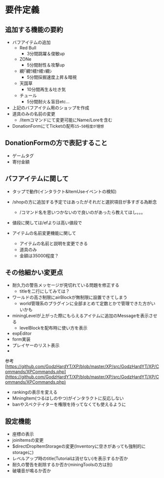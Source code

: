 # 要件定義
## 追加する機能の要約

* バフアイテムの追加
  * Red Bull
    * 3分間跳躍＆俊敏up
  * ZONe
    * 5分間耐性＆攻撃up
  * 繝｢繝ｳ繧ｹ繧ｿ繝ｼ
    * 5分間採掘速度上昇＆暗視
  * 天国草
    * 10分間再生＆吐き気
  * チュール
    * 5分間耐火＆盲目etc...
* 上記のバフアイテム用のショップを作成
* 道具のみの名前の変更
  * /itemコマンドにて変更可能にName/Loreを含む
* DonationFormにてTicketの配布`15~50程度が理想`

## DonationFormの方で表記すること

* ゲームタグ
* 寄付金額

## バフアイテムに関して

* タップで動作(インタラクト&ItemUseイベントの検知)
* /shopの方に追加する予定ではあったがそれだと選択項目が多すぎる為断念
  * /コマンド名を思いつかないので良いのがあったら教えてほし。。。
* 値段に関しては/efよりは高い値段で

* アイテムの名前変更機能に関して
  * アイテムの名前と説明を変更できる
  * 道具のみ
  * 金額は35000程度？

## その他細かい変更点

* 耐久力の警告メッセージが見切れている問題を修正する
  * titleを二行にしてみては？
* ワールドの高さ制限にairBlockが無制限に設置できてしまう
  * world管理系のプラグインに全部まとめて定数とかで管理できた方がいいかも
* miningLevelが上がった際にもらえるアイテムに追加のMessageを表示させる
  * levelBlockを配布時に使い方を表示
* expEditor
* form実装
* プレイヤーのリスト表示
*

参考[https://github.com/GodzHardYT/XP/blob/master/XP/src/GodzHardYT/XP/Commands/XPCommands.php](https://github.com/GodzHardYT/XP/blob/master/XP/src/GodzHardYT/XP/Commands/XPCommands.php)

* rankingの表示を変える
* MiningItem(つるはしのやつ)がインタラクトに反応しない
* banやスペクテイターを権限を持ってなくても使えるように

## 設定機能

* 座標の表示
* joinItemsの変更
* $directDropItemStorageの変更(Inventoryに空きがあっても強制的にstorageに)
* レベルアップ時のtitle(Tutorialは消せない)を表示するか否か
* 耐久の警告を削除するか否か(miningToolsの方は別)
* 破壊音が鳴るか否か